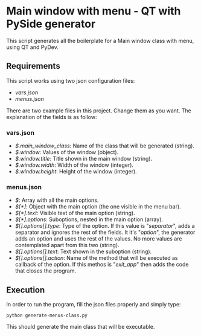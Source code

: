 # Main window with menu - QT with PySide generator

This script generates all the boilerplate for a Main window class with menu, using QT and PyDev.

## Requirements

This script works using two json configuration files:

- _vars.json_
- _menus.json_

There are two example files in this project. Change them as you want. The explanation of the fields is as follow:

### vars.json
- _$.main_window_class_: Name of the class that will be generated (string).
- _$.window_: Values of the window (object).
- _$.window.title_: Title shown in the main window (string).
- _$.window.width_: Width of the window (integer).
- _$.window.height_: Height of the window (integer).

### menus.json
- _$_: Array with all the main options.
- _$[*]_: Object with the main option (the one visible in the menu bar).
- _$[*].text_: Visible text of the main option (string).
- _$[*].options_: Suboptions, nested in the main option (array).
- _$[*].options[*].type_: Type of the option. If this value is "_separator_", adds a separator and ignores the rest of the fields. It it's "_option_", the generator adds an option and uses the rest of the values. No more values are contemplated apart from this two (string).
- _$[*].options[*].text_: Text shown in the suboption (string).
- _$[*].options[*].action_: Name of the method that will be executed as callback of the option. If this methos is "_exit_app_" then adds the code that closes the program.

## Execution
In order to run the program, fill the json files properly and simply type:
```
python generate-menus-class.py
```
This should generate the main class that will be executable.
